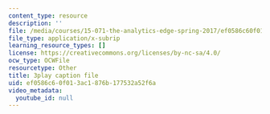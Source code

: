 ```yaml
---
content_type: resource
description: ''
file: /media/courses/15-071-the-analytics-edge-spring-2017/ef0586c60f013ac1876b177532a52f6a_BvZlP1ZyToo.srt
file_type: application/x-subrip
learning_resource_types: []
license: https://creativecommons.org/licenses/by-nc-sa/4.0/
ocw_type: OCWFile
resourcetype: Other
title: 3play caption file
uid: ef0586c6-0f01-3ac1-876b-177532a52f6a
video_metadata:
  youtube_id: null
---
```

